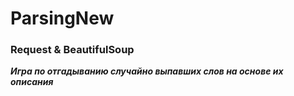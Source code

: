 # ParsingNew
### Request & BeautifulSoup


___Игра по отгадыванию случайно выпавших слов на основе их описания___